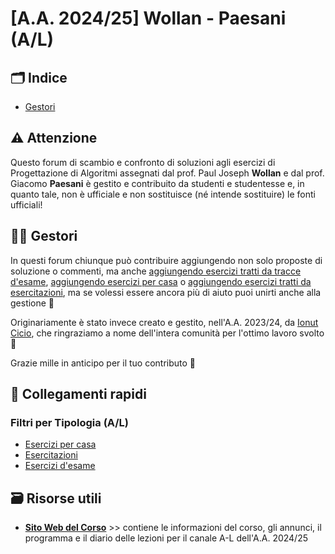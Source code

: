 # [A.A. 2024/25] Wollan - Paesani (A/L)

## 🗂 Indice

- [Gestori](#%EF%B8%8F-gestori)

## ⚠️ Attenzione

Questo forum di scambio e confronto di soluzioni agli esercizi di Progettazione di Algoritmi assegnati dal prof. Paul Joseph **Wollan** e dal prof. Giacomo **Paesani** è gestito e contribuito da studenti e studentesse e, in quanto tale, non è ufficiale e non sostituisce (né intende sostituire) le fonti ufficiali!

## 👷‍♀️ Gestori

In questi forum chiunque può contribuire aggiungendo non solo proposte di soluzione o commenti, ma anche [aggiungendo esercizi tratti da tracce d'esame](../../../discussions/new?category=esami-a-l), [aggiungendo esercizi per casa](../../../discussions/new?category=esercizi-a-l) o [aggiungendo esercizi tratti da esercitazioni](../../../discussions/new?category=esercitazioni-a-l), ma se volessi essere ancora più di aiuto puoi unirti anche alla gestione 🙂

Originariamente è stato invece creato e gestito, nell'A.A. 2023/24, da [Ionut Cicio](https://github.com/CuriousCI), che ringraziamo a nome dell'intera comunità per l'ottimo lavoro svolto 💪

Grazie mille in anticipo per il tuo contributo 🙌

## 🔗 Collegamenti rapidi

### Filtri per Tipologia (A/L)

- [Esercizi per casa](../../../discussions/categories/esercizi-a-l)
- [Esercitazioni](../../../discussions/categories/esercitazioni-a-l)
- [Esercizi d'esame](../../../discussions/categories/esami-a-l)

## 🗃 Risorse utili

- [**Sito Web del Corso**](http://wwwusers.di.uniroma1.it/~wollan/Prog_Alg/index.html) >> contiene le informazioni del corso, gli annunci, il programma e il diario delle lezioni per il canale A-L dell'A.A. 2024/25
